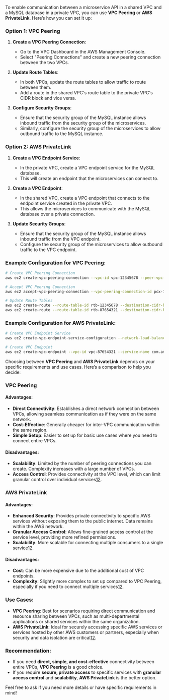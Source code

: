 To enable communication between a microservice API in a shared VPC and a MySQL database in a private VPC, you can use **VPC Peering** or **AWS PrivateLink**. Here’s how you can set it up:

### **Option 1: VPC Peering**
1. **Create a VPC Peering Connection**:
   - Go to the VPC Dashboard in the AWS Management Console.
   - Select "Peering Connections" and create a new peering connection between the two VPCs.

2. **Update Route Tables**:
   - In both VPCs, update the route tables to allow traffic to route between them.
   - Add a route in the shared VPC's route table to the private VPC's CIDR block and vice versa.

3. **Configure Security Groups**:
   - Ensure that the security group of the MySQL instance allows inbound traffic from the security group of the microservices.
   - Similarly, configure the security group of the microservices to allow outbound traffic to the MySQL instance.

### **Option 2: AWS PrivateLink**
1. **Create a VPC Endpoint Service**:
   - In the private VPC, create a VPC endpoint service for the MySQL database.
   - This will create an endpoint that the microservices can connect to.

2. **Create a VPC Endpoint**:
   - In the shared VPC, create a VPC endpoint that connects to the endpoint service created in the private VPC.
   - This allows the microservices to communicate with the MySQL database over a private connection.

3. **Update Security Groups**:
   - Ensure that the security group of the MySQL instance allows inbound traffic from the VPC endpoint.
   - Configure the security group of the microservices to allow outbound traffic to the VPC endpoint.

### **Example Configuration for VPC Peering**:
```sh
# Create VPC Peering Connection
aws ec2 create-vpc-peering-connection --vpc-id vpc-12345678 --peer-vpc-id vpc-87654321

# Accept VPC Peering Connection
aws ec2 accept-vpc-peering-connection --vpc-peering-connection-id pcx-11223344

# Update Route Tables
aws ec2 create-route --route-table-id rtb-12345678 --destination-cidr-block 10.0.0.0/16 --vpc-peering-connection-id pcx-11223344
aws ec2 create-route --route-table-id rtb-87654321 --destination-cidr-block 192.168.0.0/16 --vpc-peering-connection-id pcx-11223344
```

### **Example Configuration for AWS PrivateLink**:
```sh
# Create VPC Endpoint Service
aws ec2 create-vpc-endpoint-service-configuration --network-load-balancer-arns arn:aws:elasticloadbalancing:region:account-id:loadbalancer/net/my-nlb/1234567890abcdef

# Create VPC Endpoint
aws ec2 create-vpc-endpoint --vpc-id vpc-87654321 --service-name com.amazonaws.vpce.region.vpce-svc-1234567890abcdef --vpc-endpoint-type Interface
```


Choosing between **VPC Peering** and **AWS PrivateLink** depends on your specific requirements and use cases. Here’s a comparison to help you decide:

### **VPC Peering**
#### **Advantages**:
- **Direct Connectivity**: Establishes a direct network connection between VPCs, allowing seamless communication as if they were on the same network.
- **Cost-Effective**: Generally cheaper for inter-VPC communication within the same region.
- **Simple Setup**: Easier to set up for basic use cases where you need to connect entire VPCs.

#### **Disadvantages**:
- **Scalability**: Limited by the number of peering connections you can create. Complexity increases with a large number of VPCs.
- **Access Control**: Provides connectivity at the VPC level, which can limit granular control over individual services[1](https://www.learnaws.org/2023/09/12/privatelink-vs-vpc-peering/)[2](https://www.iheavy.com/vpc-peering-vs-privatelink/).

### **AWS PrivateLink**
#### **Advantages**:
- **Enhanced Security**: Provides private connectivity to specific AWS services without exposing them to the public internet. Data remains within the AWS network.
- **Granular Access Control**: Allows fine-grained access control at the service level, providing more refined permissions.
- **Scalability**: More scalable for connecting multiple consumers to a single service[1](https://www.learnaws.org/2023/09/12/privatelink-vs-vpc-peering/)[2](https://www.iheavy.com/vpc-peering-vs-privatelink/).

#### **Disadvantages**:
- **Cost**: Can be more expensive due to the additional cost of VPC endpoints.
- **Complexity**: Slightly more complex to set up compared to VPC Peering, especially if you need to connect multiple services[1](https://www.learnaws.org/2023/09/12/privatelink-vs-vpc-peering/)[2](https://www.iheavy.com/vpc-peering-vs-privatelink/).

### **Use Cases**:
- **VPC Peering**: Best for scenarios requiring direct communication and resource sharing between VPCs, such as multi-departmental applications or shared services within the same organization.
- **AWS PrivateLink**: Ideal for securely accessing specific AWS services or services hosted by other AWS customers or partners, especially when security and data isolation are critical[1](https://www.learnaws.org/2023/09/12/privatelink-vs-vpc-peering/)[2](https://www.iheavy.com/vpc-peering-vs-privatelink/).

### **Recommendation**:
- If you need **direct, simple, and cost-effective** connectivity between entire VPCs, **VPC Peering** is a good choice.
- If you require **secure, private access** to specific services with **granular access control** and **scalability**, **AWS PrivateLink** is the better option.

Feel free to ask if you need more details or have specific requirements in mind!
